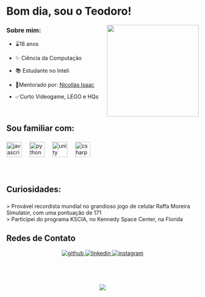 # Bom dia, sou o Teodoro!  
  

<div align="right">
<img src="https://starloggers.com/wp-content/uploads/2021/11/team-hawkeye.jpg" align="right" height="240" width="" />
</div>  
  



### Sobre mim:  
- ⌛️18 anos
  
  

- ✨ Ciência da Computação  
  

- 📚 Estudante no Inteli  
  

- 🎯Mentorado por: [Nicollas Isaac]( https://github.com/NicollasIsaac)  
  

- ✅Curto Videogame, LEGO e HQs  
  

<br/>  


<h2 align="left">Sou familiar com:</h2>

###

<div align="left">
  <img src="https://cdn.jsdelivr.net/gh/devicons/devicon/icons/javascript/javascript-original.svg" height="40" alt="javascript logo"  />
  <img width="12" />
  <img src="https://cdn.jsdelivr.net/gh/devicons/devicon/icons/python/python-original.svg" height="40" alt="python logo"  />
  <img width="12" />
  <img src="https://cdn.jsdelivr.net/gh/devicons/devicon/icons/unity/unity-original.svg" height="40" alt="unity logo"  />
  <img width="12" />
  <img src="https://cdn.jsdelivr.net/gh/devicons/devicon/icons/csharp/csharp-original.svg" height="40" alt="csharp logo"  />
</div>

###

</td><td valign="top" width="33%">



</td><td valign="top" width="33%">



</td></tr></table>  

<br/>  

<h2 align="left">Curiosidades:</h2>

###

<p align="left">> Provável recordista mundial no grandioso jogo de celular Raffa Moreira Simulator, com uma pontuação de 171<br>> Participei do programa KSCIA, no Kennedy Space Center, na Florida</p>

###








## Redes de Contato 
<div align="center">
<a href="https://github.com/TeodoroNeira" target="_blank">
<img src=https://img.shields.io/badge/github-%2324292e.svg?&style=for-the-badge&logo=github&logoColor=white alt=github style="margin-bottom: 5px;" />
</a>
<a href="https://linkedin.com/in/teodoroneira" target="_blank">
<img src=https://img.shields.io/badge/linkedin-%231E77B5.svg?&style=for-the-badge&logo=linkedin&logoColor=white alt=linkedin style="margin-bottom: 5px;" />
</a>
<a href="https://instagram.com/teodoro_neira" target="_blank">
<img src=https://img.shields.io/badge/instagram-%23000000.svg?&style=for-the-badge&logo=instagram&logoColor=white alt=instagram style="margin-bottom: 5px;" />
</a>  
</div>  


<br/>  



  

<br/>  




<br/>  

  

<br/>  

<div align="center">
<img src="https://komarev.com/ghpvc/?username=Teodoroneira&&style=flat-square" align="center" />
</div>  
  

<br/>  


<br />

